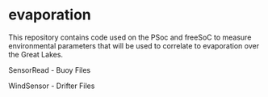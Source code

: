 evaporation
===========

This repository contains code used on the PSoc and freeSoC to measure environmental parameters that will be used to correlate 
to evaporation over the Great Lakes. 

SensorRead - Buoy Files

WindSensor - Drifter Files
